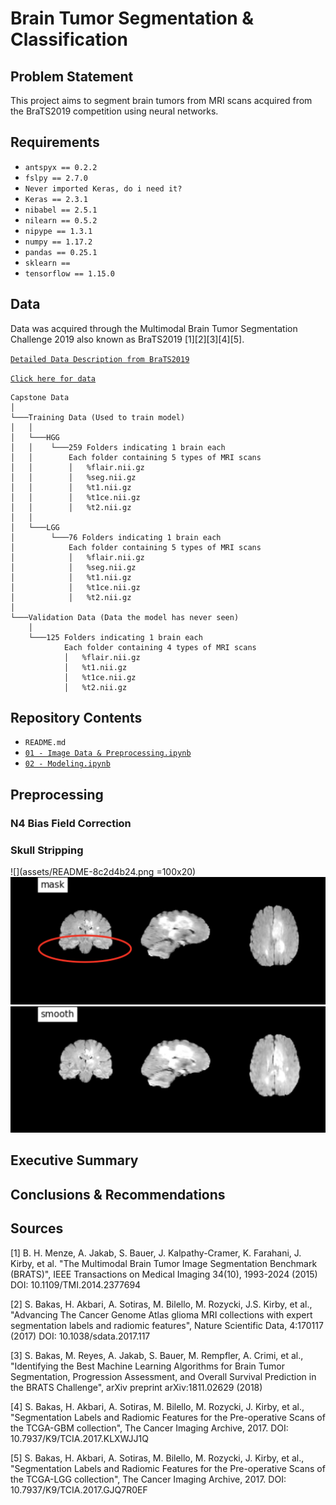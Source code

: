# **Brain Tumor Segmentation & Classification**

## **Problem Statement**
This project aims to segment brain tumors from MRI scans acquired from the BraTS2019 competition using neural networks.  

## **Requirements**  
- `antspyx == 0.2.2`
- `fslpy == 2.7.0`
- `Never imported Keras, do i need it?`
- `Keras == 2.3.1`
- `nibabel == 2.5.1`
- `nilearn == 0.5.2`
- `nipype == 1.3.1`
- `numpy == 1.17.2`
- `pandas == 0.25.1`
- `sklearn ==`
- `tensorflow == 1.15.0`

## Data  
Data was acquired through the Multimodal Brain Tumor Segmentation Challenge 2019 also known as BraTS2019 [1][2][3][4][5].  

[`Detailed Data Description from BraTS2019`](https://www.med.upenn.edu/cbica/brats2019/data.html)   

[`Click here for data`](https://drive.google.com/drive/folders/1R7udpyjkkBFZc5pjddGasphkjcRYg4YQ?usp=sharing)  
```
Capstone Data   
│
└───Training Data (Used to train model)
│   │
│   └───HGG
│   │    └───259 Folders indicating 1 brain each
│   │        Each folder containing 5 types of MRI scans
│   │        │   %flair.nii.gz
│   │        │   %seg.nii.gz
│   │        │   %t1.nii.gz
│   │        │   %t1ce.nii.gz
│   │        │   %t2.nii.gz
│   │
│   └───LGG
│        └───76 Folders indicating 1 brain each
│            Each folder containing 5 types of MRI scans
│            │   %flair.nii.gz
│            │   %seg.nii.gz
│            │   %t1.nii.gz
│            │   %t1ce.nii.gz
│            │   %t2.nii.gz
│   
└───Validation Data (Data the model has never seen)
    │
    └───125 Folders indicating 1 brain each
            Each folder containing 4 types of MRI scans
            │   %flair.nii.gz
            │   %t1.nii.gz
            │   %t1ce.nii.gz
            │   %t2.nii.gz
```


## **Repository Contents**
- `README.md`
-  [`01 - Image Data & Preprocessing.ipynb`](https://github.com/aejsong/brain_tumor_nn/blob/master/01%20-%20Image%20Data%20%26%20Preprocessing.ipynb)
-  [`02 - Modeling.ipynb`](https://github.com/aejsong/brain_tumor_nn/blob/master/02%20-%20Modeling.ipynb)

## **Preprocessing**  
### N4 Bias Field Correction
### Skull Stripping
![](assets/README-8c2d4b24.png =100x20)
![](assets/README-96519894.png)
![](assets/README-de0309e1.png)

## **Executive Summary**
## **Conclusions & Recommendations**
## **Sources**
[1] B. H. Menze, A. Jakab, S. Bauer, J. Kalpathy-Cramer, K. Farahani, J. Kirby, et al. "The Multimodal Brain Tumor Image Segmentation Benchmark (BRATS)", IEEE Transactions on Medical Imaging 34(10), 1993-2024 (2015) DOI: 10.1109/TMI.2014.2377694

[2] S. Bakas, H. Akbari, A. Sotiras, M. Bilello, M. Rozycki, J.S. Kirby, et al., "Advancing The Cancer Genome Atlas glioma MRI collections with expert segmentation labels and radiomic features", Nature Scientific Data, 4:170117 (2017) DOI: 10.1038/sdata.2017.117

[3] S. Bakas, M. Reyes, A. Jakab, S. Bauer, M. Rempfler, A. Crimi, et al., "Identifying the Best Machine Learning Algorithms for Brain Tumor Segmentation, Progression Assessment, and Overall Survival Prediction in the BRATS Challenge", arXiv preprint arXiv:1811.02629 (2018)

[4] S. Bakas, H. Akbari, A. Sotiras, M. Bilello, M. Rozycki, J. Kirby, et al., "Segmentation Labels and Radiomic Features for the Pre-operative Scans of the TCGA-GBM collection", The Cancer Imaging Archive, 2017. DOI: 10.7937/K9/TCIA.2017.KLXWJJ1Q

[5] S. Bakas, H. Akbari, A. Sotiras, M. Bilello, M. Rozycki, J. Kirby, et al., "Segmentation Labels and Radiomic Features for the Pre-operative Scans of the TCGA-LGG collection", The Cancer Imaging Archive, 2017. DOI: 10.7937/K9/TCIA.2017.GJQ7R0EF
